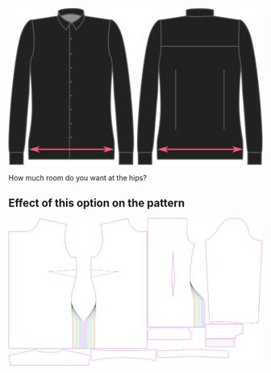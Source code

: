![Holgura de cadera](hipsease.svg)

How much room do you want at the hips?


## Effect of this option on the pattern
![This image shows the effect of this option by superimposing several variants that have a different value for this option](simone_hipsease_sample.svg "Effect of this option on the pattern")